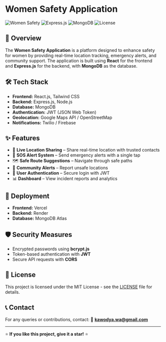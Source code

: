 # Women Safety Application

![Women Safety](https://img.shields.io/badge/Women_Safety-React-blueviolet)
![Express.js](https://img.shields.io/badge/Backend-Express.js-green)
![MongoDB](https://img.shields.io/badge/Database-MongoDB-brightgreen)
![License](https://img.shields.io/badge/License-MIT-yellow.svg)

## 🚀 Overview
The **Women Safety Application** is a platform designed to enhance safety for women by providing real-time location tracking, emergency alerts, and community support. The application is built using **React** for the frontend and **Express.js** for the backend, with **MongoDB** as the database.

## 🛠 Tech Stack
- **Frontend:** React.js, Tailwind CSS
- **Backend:** Express.js, Node.js
- **Database:** MongoDB
- **Authentication:** JWT (JSON Web Token)
- **Geolocation:** Google Maps API / OpenStreetMap
- **Notifications:** Twilio / Firebase

## ✨ Features
- 📍 **Live Location Sharing** – Share real-time location with trusted contacts
- 🚨 **SOS Alert System** – Send emergency alerts with a single tap
- 🗺 **Safe Route Suggestions** – Navigate through safe paths
- 📢 **Community Alerts** – Report unsafe locations
- 🔐 **User Authentication** – Secure login with JWT
- 📊 **Dashboard** – View incident reports and analytics

## 🚀 Deployment
- **Frontend:**  Vercel
- **Backend:** Render 
- **Database:** MongoDB Atlas

## 🛡 Security Measures
- Encrypted passwords using **bcrypt.js**
- Token-based authentication with **JWT**
- Secure API requests with **CORS**

## 📜 License
This project is licensed under the MIT License - see the [LICENSE](LICENSE) file for details.

## 📞 Contact
For any queries or contributions, contact:
📧 **kawodya.wa@gmail.com**

---
⭐ **If you like this project, give it a star!** ⭐